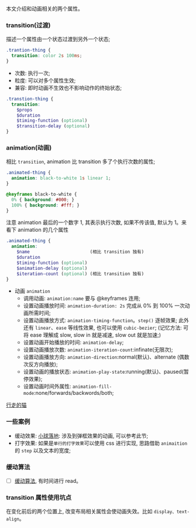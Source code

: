 本文介绍和动画相关的两个属性。

### transition(过渡)

描述一个属性由一个状态过渡到另外一个状态;

```css
.trantion-thing {
  transition: color 2s 100ms;
}
```

* 次数: 执行一次;
* 粒度: 可以对多个属性生效;
* 兼容: 即时动画不生效也不影响动作的终始状态;

```scss
.transtion-thing {
  transition:
    $props
    $duration
    $timing-function (optional)
    $transition-delay (optional)
}
```

### animation(动画)

相比 `transition`, animation 比 transition 多了个执行次数的属性;

```css
.animated-thing {
  animation: black-to-white 1s linear 1;
}

@keyframes black-to-white {
  0% { background: #000; }
  100% { background: #fff; }
}
```

注意 animation 最后的一个数字 1, 其表示执行次数, 如果不传该值, 默认为 1。来看下 animation 的几个属性

```scss
.animated-thing {
  animation:
    $name                       (相比 transition 独有)
    $duration
    $timing-function (optional)
    $animation-delay (optional)
    $iteration-count (optional) (相比 transition 独有)
}
```

* 动画 `animation`
  * 调用动画: `animation:name` 要与 @keyframes 连用;
  * 设置动画播放时间: `animation-duration: 2s`   完成从 0% 到 100% 一次动画所需时间;
  * 设置动画播放方式: `animation-timing-function`。`step()` 逐帧效果; 此外还有 `linear`、`ease` 等线性效果, 也可以使用 `cubic-bezier`; (记忆方法: 可将 ease 理解成 slow, slow in 就是减速, slow out 就是加速;)
  * 设置动画开始播放的时间: `animation-delay`;
  * 设置动画播放次数: `animation-iteration-count`:infinate(无限次);
  * 设置动画播放方向: `animation-direction`:normal(默认)、alternate (偶数次反方向播放);
  * 设置动画的播放状态: `animation-play-state`:running(默认)、paused(暂停效果);
  * 设置动画时间外属性: `animation-fill-mode`:none/forwards/backwords/both;

[行走的猫](https://codepen.io/MuYunyun/pen/ZEzxBYb)

### 一些案例

* 缓动效果: [小球落地](https://codepen.io/MuYunyun/pen/EMmNZN): 涉及到弹框效果的动画, 可以参考此节;
* 打字效果: 如果是`单行的打字效果`可以使用 css 进行实现, 思路借助 `animaition` 的 `step` 以及文本的宽度;

### 缓动算法

- [ ] [缓动算法](https://www.zhangxinxu.com/wordpress/2017/01/share-a-animation-algorithm-js/), 有时间进行 read。

### transition 属性使用坑点

在变化前后的两个位置上, 改变布局相关属性会使动画失效。比如 `display、text-align`。